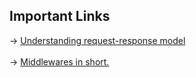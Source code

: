 <h2>Important Links</h2>
-> <a href='https://medium.com/@imakashsharma135/understanding-request-and-response-model-a-general-overview-831c24d2288#:~:text=In%20a%20nutshell%2C%20The%20request,a%20client%20and%20response%20received.'>Understanding request-response model</a>
<br /><br />
-> <a href='https://medium.com/@jamischarles/what-is-middleware-a-simple-explanation-bb22d6b41d01'>Middlewares in short.</a>
